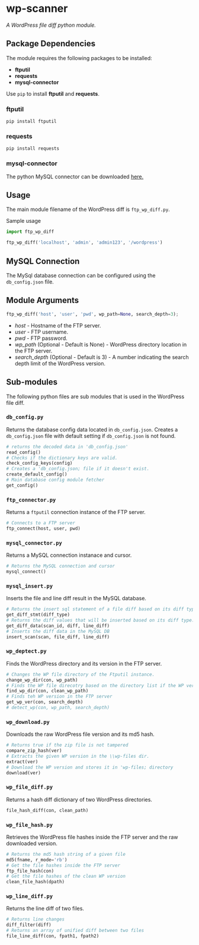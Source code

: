 # wp-scanner
_A WordPress file diff python module._

## Package Dependencies
The module requires the following packages to be installed:
- **ftputil**
- **requests**
- **mysql-connector**

Use `pip` to install **ftputil** and **requests**.

### **ftputil**
```
pip install ftputil
```

### **requests**
```
pip install requests
```

### **mysql-connector**
The python MySQL connector can be downloaded [here.](https://dev.mysql.com/downloads/connector/python/)

## Usage
The main module filename of the WordPress diff is `ftp_wp_diff.py`.

Sample usage
``` python
import ftp_wp_diff

ftp_wp_diff('localhost', 'admin', 'admin123', '/wordpress')
```
## MySQL Connection
The MySql database connection can be configured using the `db_config.json` file.

## Module Arguments
```python
ftp_wp_diff('host', 'user', 'pwd', wp_path=None, search_depth=3);
```

- _host_ - Hostname of the FTP server.
- _user_ - FTP username.
- _pwd_ - FTP password.
- _wp_path_ (Optional - Default is None) - WordPress directory location in the FTP server.
- _search_depth_ (Optional - Default is 3) - A number indicating the search depth limit of the WordPress version.

## Sub-modules
The following python files are sub modules that is used in the WordPress file diff.

### `db_config.py`
Returns the database config data located in `db_config.json`. 
Creates a `db_config.json` file with default setting if `db_config.json` is not found.

```python
# returns the decoded data in 'db_config.json'
read_config() 
# Checks if the dictionary keys are valid.
check_config_keys(config)
# Creates a 'db_config.json; file if it doesn't exist.
create_default_config()
# Main database config module fetcher
get_config()
```

### `ftp_connector.py`
Returns a `ftputil` connection instance of the FTP server.
```python
# Connects to a FTP server
ftp_connect(host, user, pwd)
```
### `mysql_connector.py`
Returns a MySQL connection instanace and cursor.
```python
# Returns the MySQL connection and cursor
mysql_connect()
```
### `mysql_insert.py`
Inserts the file and line diff result in the MySQL database.
```python
# Returns the insert sql statement of a file diff based on its diff type.
get_diff_stmt(diff_type)
# Returns the diff values that will be inserted based on its diff type.
get_diff_data(scan_id, diff, line_diff)
# Inserts the diff data in the MySQL DB
insert_scan(scan, file_diff, line_diff)
```
### `wp_deptect.py`
Finds the WordPress directory and its version in the FTP server.
```python
# Changes the WP file directory of the Ftputil instance.
change_wp_dir(con, wp_path)
# Finds the WP file direcotry based on the directory list if the WP version.
find_wp_dir(con, clean_wp_path)
# Finds teh WP version in the FTP server
get_wp_ver(con, search_depth)
# detect_wp(con, wp_path, search_depth)
```
### `wp_download.py`
Downloads the raw WordPress file version and its md5 hash.
```python
# Returns true if the zip file is not tampered
compare_zip_hash(ver)
# Extracts the given WP version in the \\wp-files dir.
extract(ver)
# Download the WP version and stores it in 'wp-files; directory
download(ver)
```
### `wp_file_diff.py`
Returns a hash diff dictionary of two WordPress directories.
```python
file_hash_diff(con, clean_path)
```
### `wp_file_hash.py`
Retrieves the WordPress file hashes inside the FTP server and the raw downloaded version.
```python
# Returns the md5 hash string of a given file
md5(fname, r_mode='rb')
# Get the file hashes inside the FTP server
ftp_file_hash(con)
# Get the file hashes of the clean WP version
clean_file_hash(dpath)
```
### `wp_line_diff.py`
Returns the line diff of two files.
```python
# Returns line changes
diff_filter(diff)
# Returns an array of unified diff between two files
file_line_diff(con, fpath1, fpath2)
```